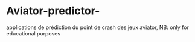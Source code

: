 # Aviator-predictor-
applications de prédiction du point de crash des jeux  aviator, NB: only for educational purposes 
